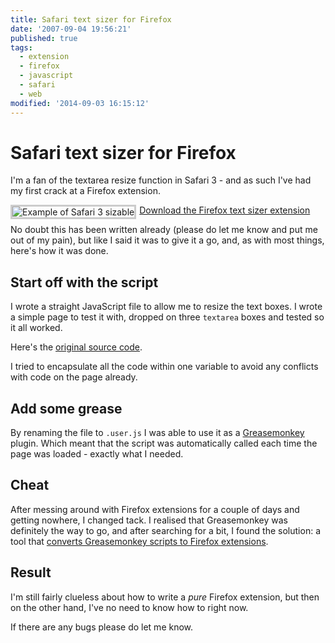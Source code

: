 ```yaml
---
title: Safari text sizer for Firefox
date: '2007-09-04 19:56:21'
published: true
tags:
  - extension
  - firefox
  - javascript
  - safari
  - web
modified: '2014-09-03 16:15:12'
---
```

# Safari text sizer for Firefox

I'm a fan of the textarea resize function in Safari 3 - and as such I've had my first crack at a Firefox extension.

<img src="/images/example-of-safari-3-sizable.png" title="Example of Safari 3 sizable" style="border: 3px solid #ccc; float: left; margin: 0 5px 5px 0;" />

[Download the Firefox text sizer extension](http://remysharp.com/downloads/textsizer.xpi)


<!--more-->

No doubt this has been written already (please do let me know and put me out of my pain), but like I said it was to give it a go, and, as with most things, here's how it was done.

## Start off with the script

I wrote a straight JavaScript file to allow me to resize the text boxes.  I wrote a simple page to test it with, dropped on three <code>textarea</code> boxes and tested so it all worked.

Here's the [original source code](/images/textsizer.user.js).

I tried to encapsulate all the code within one variable to avoid any conflicts with code on the page already.

## Add some grease

By renaming the file to <code>.user.js</code> I was able to use it as a [Greasemonkey](http://www.greasespot.net/) plugin.  Which meant that the script was automatically called each time the page was loaded - exactly what I needed.

## Cheat

After messing around with Firefox extensions for a couple of days and getting nowhere, I changed tack.  I realised that Greasemonkey was definitely the way to go, and after searching for a bit, I found the solution: a tool that [converts Greasemonkey scripts to Firefox extensions](http://arantius.com/misc/greasemonkey/script-compiler).

## Result

I'm still fairly clueless about how to write a _pure_ Firefox extension, but then on the other hand, I've no need to know how to right now.

If there are any bugs please do let me know.
